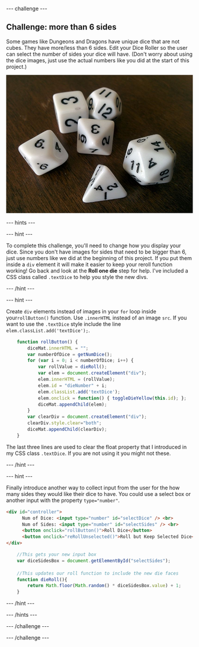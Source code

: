 --- challenge ---

## Challenge: more than 6 sides

Some games like Dungeons and Dragons have unique dice that are not cubes. They have more/less than 6 sides. Edit your Dice Roller so the user can select the number of sides your dice will have. (Don't worry about using the dice images, just use the actual numbers like you did at the start of this project.)

![Dice with 4, 6, 8, 10, 12 and 20 sides](images/diceTypes.jpg)

--- hints ---

--- hint ---

To complete this challenge, you'll need to change how you display your dice. Since you don't have images for sides that need to be bigger than 6, just use numbers like we did at the beginning of this project. If you put them inside a `div` element it will make it easier to keep your reroll function working! Go back and look at the **Roll one die** step for help. I've included a CSS class called `.textDice` to help you style the new divs.

--- /hint ---

--- hint ---

Create `div` elements instead of images in your `for` loop inside your`rollButton()` function. Use `.innerHTML` instead of an image `src`. If you want to use the `.textDice` style include the line `elem.classList.add('textDice');`.

```javascript
    function rollButton() {
        diceMat.innerHTML = "";
        var numberOfDice = getNumDice();
        for (var i = 0; i < numberOfDice; i++) {
            var rollValue = dieRoll();
            var elem = document.createElement("div");
            elem.innerHTML = (rollValue);
            elem.id = "dieNumber" + i;
            elem.classList.add('textDice');    
            elem.onclick = function() { toggleDieYellow(this.id); };
            diceMat.appendChild(elem);
        }
        var clearDiv = document.createElement("div");
        clearDiv.style.clear="both";
        diceMat.appendChild(clearDiv);
    }
```

The last three lines are used to clear the float property that I introduced in my CSS class `.textDice`. If you are not using it you might not these.

--- /hint ---

--- hint ---

Finally introduce another way to collect input from the user for the how many sides they would like their dice to have. You could use a select box or another input with the property `type="number"`.

```html
<div id="controller">
      Num of Dice: <input type="number" id="selectDice" /> <br>
      Num of Sides: <input type="number" id="selectSides" /> <br>
      <button onclick="rollButton()">Roll Dice</button>
      <button onclick="reRollUnselected()">Roll but Keep Selected Dice</button>
</div>
```

```javascript
    //This gets your new input box
    var diceSidesBox = document.getElementById("selectSides");

    //This updates our roll function to include the new die faces
    function dieRoll(){
        return Math.floor(Math.random() * diceSidesBox.value) + 1;
    }
```

--- /hint ---

--- /hints ---

--- /challenge ---

--- /challenge ---